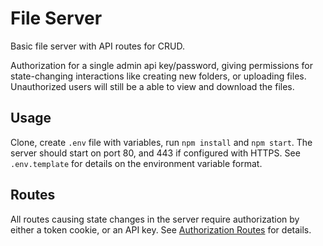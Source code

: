 # File Server

Basic file server with API routes for CRUD.

Authorization for a single admin api key/password, giving permissions for state-changing interactions like creating new folders, or uploading files. Unauthorized users will still be a able to view and download the files.

## Usage

Clone, create `.env` file with variables, run `npm install` and `npm start`. The server should start on port 80, and 443 if configured with HTTPS. See `.env.template` for details on the environment variable format.

## Routes

All routes causing state changes in the server require authorization by either a token cookie, or an API key. See [Authorization Routes](/authorization) for details.